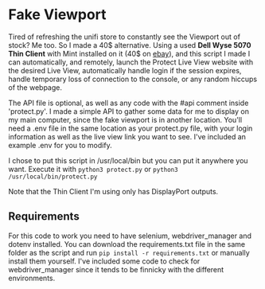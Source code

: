 # Fake Viewport

Tired of refreshing the unifi store to constantly see the Viewport out of stock? Me too. So I made a 40$ alternative.
Using a used **Dell Wyse 5070 Thin Client** with Mint installed on it (40$ on [ebay](https://www.ebay.com/itm/115791180422)), and this script I made
I can automatically, and remotely, launch the Protect Live View website with the desired Live View, automatically handle login if the session expires, handle temporary loss of connection to the console, or any random hiccups of the webpage.

The API file is optional, as well as any code with the #api comment inside 'protect.py'. I made a simple API to gather some data for me to display on my main computer, since the fake viewport is in another location.
You'll need a .env file in the same location as your protect.py file, with your login information as well as the live view link you want to see.
I've included an example .env for you to modify.

I chose to put this script in /usr/local/bin but you can put it anywhere you want.
Execute it with `python3 protect.py` or `python3 /usr/local/bin/protect.py`

Note that the Thin Client I'm using only has DisplayPort outputs.

## Requirements

For this code to work you need to have selenium, webdriver_manager and dotenv installed. You can download the requirements.txt file in the same folder as the script and run `pip install -r requirements.txt` or manually install them yourself. I've included some code to check for webdriver_manager since it tends to be finnicky with the different environments.
